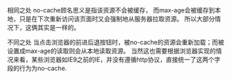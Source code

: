 相同之处
no-cache顾名思义是指该资源不会被缓存，
而max-age会被缓存到本地，只是在下次重新访问该页面时又会强制地从服务器拉取资源。
所以大部分情况下，这俩其实是一样的。


不同之处
当点击浏览器的前进后退按钮时，被no-cache的资源会重新加载；而被设置成max-age的读取则会从本地读取资源。
当然这也需要根据浏览器实现的情况来看，某些浏览器如IE9之前的IE，并没有遵循http协议，直接统一了这两个字段的行为为no-cache.